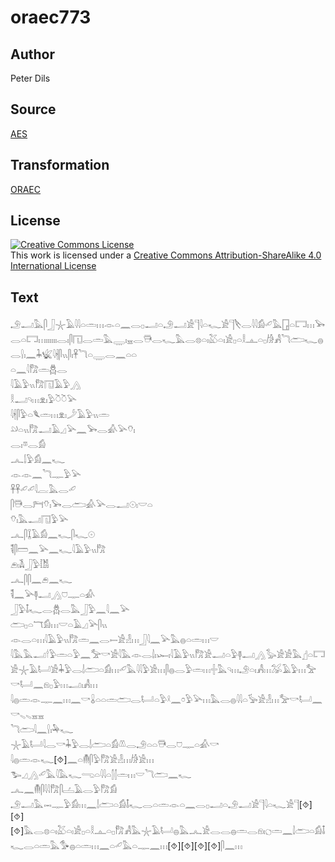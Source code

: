 # oraec773

## Author

Peter Dils

## Source

[AES](https://github.com/simondschweitzer/aes)

## Transformation

[ORAEC](https://oraec.github.io/)

## License

<a rel="license" href="http://creativecommons.org/licenses/by-sa/4.0/"><img alt="Creative Commons License" style="border-width:0" src="https://i.creativecommons.org/l/by-sa/4.0/88x31.png" /></a><br />This work is licensed under a <a rel="license" href="http://creativecommons.org/licenses/by-sa/4.0/">Creative Commons Attribution-ShareAlike 4.0 International License</a>

## Text

𓄂𓂝𓅓𓋴𓃀𓇼𓄿𓇋𓇋𓏏𓏛𓏥𓁹𓏏𓈖𓂋𓊪𓂝𓏏𓄂𓂝𓀀𓊹𓇋𓏏𓆑𓀀𓊹𓌸𓂋𓇋𓇋𓀁𓄔𓅓𓉗𓏏𓉐𓏥𓅨𓂋𓏏𓉐𓏥𓏤𓏤𓏤𓏤𓏤𓏤𓂋𓏤𓋴𓉔𓂋𓏛𓅓𓇾𓏤𓈇𓂋𓇥𓂋𓆑𓅓𓂋𓊖𓏏𓏤𓅷𓏏𓏤𓀀𓊪𓏏𓎛𓊵𓏏𓊪𓀙𓀻𓆓𓂧𓆑𓐍𓂋𓍛𓏤𓈖𓇓𓆤𓇋𓇩𓋴𓏭𓋴𓏤𓋹𓆓𓏏𓇾𓂋𓈖𓏏𓏏<br>
𓏏𓈖𓇋𓀗𓏛𓆣𓂋<br>
𓇋𓄿𓅱𓏭𓀗𓉔𓄿𓅱𓂻<br>
𓎛𓂝𓄹𓏥𓁷𓏤𓅱𓎤𓎤𓅪<br>
𓇋𓇩𓋴𓅱𓏏𓆰𓏛𓏥𓁷𓏤𓌳𓄿𓅱𓏭𓏛<br>
𓄖𓏏𓏭𓀗𓂝𓄿𓈎𓅪𓈖𓅨𓂋𓀉𓅪𓄣𓏤<br>
𓂋𓏤𓎼𓂋𓀁<br>
𓂜𓌃𓅱𓀁𓈖𓆑<br>
𓁹𓁹𓈖𓆓𓊃𓅱𓅪<br>
𓋹𓋹𓄔𓄔𓇋𓐛𓅓𓂋𓄔<br>
𓋴𓇥𓂋𓁀𓄣𓏤𓅨𓂋𓂧𓀉𓅪𓂋𓂝𓇳𓏤𓎟𓏏<br>
𓄣𓏤𓅓𓂝𓉔𓅱𓅪<br>
𓂜𓋴𓆼𓄿𓀁𓈖𓆑𓋴𓆑𓇳<br>
𓌟𓋴𓏠𓈖𓅪𓈖𓆑𓇋𓄿𓅱𓏭𓀗<br>
𓂉𓏤𓌥𓃀𓅱𓀨<br>
𓂜𓋴𓋴𓈖𓂉𓈖𓆑<br>
𓌟𓈖𓅪𓊢𓂝𓂻𓈞𓊃𓏏𓀉<br>
𓃀𓅱𓄤𓆑𓂋𓆣𓂋𓅓𓃀𓅱𓈖𓇋𓈖𓅪<br>
𓂧𓊪𓏏𓄓𓀁𓏥𓎟𓏏𓄿𓈎𓅪𓋴𓏭<br>
𓁹𓂋𓏏𓏥𓇋𓄿𓅱𓏭𓀗𓏛𓈖𓂋𓍿𓀀𓁐𓏥𓃀𓇋𓈖𓅪𓅓𓐍𓏏𓏛𓏥𓎟<br>
𓇋𓅓𓅓𓂝𓎗𓅱𓏛𓏏𓅱𓈖𓅡𓎡𓀀𓇋𓅓𓁹𓂋𓌃𓏤𓆱𓏤𓇋𓄿𓅱𓏭𓀗𓀀𓂝𓏏𓅱𓊢𓂝𓂻𓅭𓀀𓀀𓅓𓊨𓏏𓉐𓀀𓇼𓄿𓂡𓀀𓇓𓅱𓂋𓌃𓂧𓏏𓀁𓏥𓄔𓅓𓇋𓇋𓅱𓀀𓏥𓋴𓐍𓂋𓅱𓏛𓏥𓏶𓅓𓄹𓏥𓄂𓏏𓏤𓀻𓏥𓅮𓄿𓅱𓏥𓅡𓎡𓂡𓈖𓁶𓊪𓅱𓏥𓂝𓏤𓀻𓏥<br>
𓇋𓐍𓏛𓁹𓊃𓈖𓏥𓈖𓎡𓏇𓏏𓏏𓏛𓂧𓂋𓂡𓏏𓅱𓍲𓈖𓏌𓅱𓅪𓏥𓅓𓂋𓐍𓇋𓇋𓏏𓅚𓀀𓁐𓏥𓅡𓎡𓂡𓈖𓎡𓈅𓈅𓈇𓈇<br>
𓆓𓂧𓇋𓈖𓍛𓏤𓅆𓆑<br>
𓇼𓄿𓂡𓇋𓂋𓎡𓇓𓅱𓂋𓌃𓂧𓏏𓀁𓌨𓂋𓄂𓏏𓏏𓇥𓂋𓈞𓊃𓏏𓀉𓎡<br>
𓇋𓐍𓏛𓁹𓆑[⯑]𓈖𓏏𓄟𓋴𓅱𓀗𓀀𓁐𓏥𓀙𓀀𓏥<br>
𓅧𓈎𓂻𓄔𓅓𓇋𓅓𓆑𓂸𓏏𓇋𓇋𓏏𓂭𓂭𓏛𓏥𓎟𓆓𓂧𓈖𓆑<br>
𓂜𓈖𓄟𓋴𓇋𓇋𓀗𓋴𓐟𓄿𓂋𓅱𓀗𓀁<br>
𓄂𓂝𓅓𓋭𓊃𓅱𓀁𓏥𓈖𓌃𓂧𓏏𓀁𓄤𓆑𓂋𓏏𓏛𓁹𓏏𓈖𓂋𓊪𓂝𓏏𓄂𓂝𓀀𓊹𓇋𓏏𓆑𓀀𓊹[⯑][⯑][⯑]𓅓𓂋𓊖𓏏𓏤𓅷𓏏𓏤𓀀𓊪𓏏𓎛𓊵𓏏𓊪𓀗𓀻𓅓𓇼𓄿𓂡𓐍𓅓𓂜𓀀𓂋𓂋𓐍𓏛𓂋𓁶𓏤𓐎𓏛𓈖𓌃𓂧𓏏𓀁𓄤𓆑𓂋𓏏𓏛𓅓𓅜𓐍𓏏𓏛𓏥𓈖𓏏𓄔𓅓𓏏𓊃𓈖𓏥[⯑][⯑][⯑][⯑]𓋴𓈖𓏥<br>
